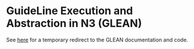 # GuideLine Execution and Abstraction in N3 (GLEAN)

See [here](https://projects.cs.dal.ca/niche/glean/) for a temporary redirect to the GLEAN documentation and code.
